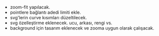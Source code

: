 - zoom-fit yapılacak.
- pointlere bağlantı adedi limiti ekle.
- svg'lerin curve kısımları düzeltilecek.
- svg özelleştirme eklenecek. ucu, arkası, rengi vs.
- background için tasarım eklenecek ve zooma uygun olarak çalışacak.
